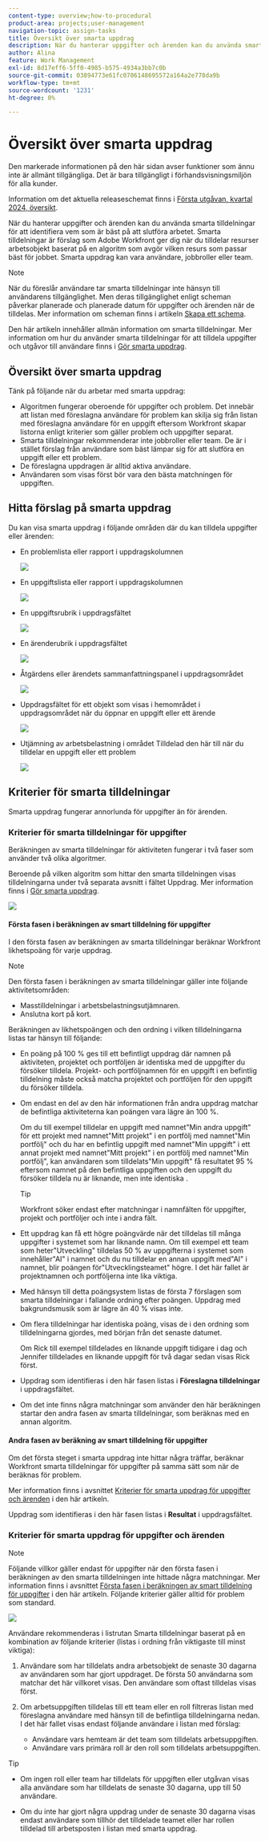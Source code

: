 ```yaml
---
content-type: overview;how-to-procedural
product-area: projects;user-management
navigation-topic: assign-tasks
title: Översikt över smarta uppdrag
description: När du hanterar uppgifter och ärenden kan du använda smarta tilldelningar för att identifiera vem som är bäst på att slutföra arbetet. Smarta tilldelningar är förslag som Adobe Workfront ger dig när du tilldelar resurser arbetsobjekt baserat på en algoritm som avgör vilken resurs som passar bäst för jobbet.
author: Alina
feature: Work Management
exl-id: 8d17eff6-5ff0-4985-b575-4934a3bb7c0b
source-git-commit: 03894773e61fc0706148695572a164a2e778da9b
workflow-type: tm+mt
source-wordcount: '1231'
ht-degree: 0%

---
```


# Översikt över smarta uppdrag


<span class="preview">Den markerade informationen på den här sidan avser funktioner som ännu inte är allmänt tillgängliga. Det är bara tillgängligt i förhandsvisningsmiljön för alla kunder.</span>

<span class="preview">Information om det aktuella releaseschemat finns i [Första utgåvan, kvartal 2024, översikt](/help/quicksilver/product-announcements/product-releases/24-q1-release-activity/24-q1-release-overview.md).</span>


När du hanterar uppgifter och ärenden kan du använda smarta tilldelningar för att identifiera vem som är bäst på att slutföra arbetet. Smarta tilldelningar är förslag som Adobe Workfront ger dig när du tilldelar resurser arbetsobjekt baserat på en algoritm som avgör vilken resurs som passar bäst för jobbet. Smarta uppdrag kan vara användare, jobbroller eller team.

>[!NOTE]
>
>När du föreslår användare tar smarta tilldelningar inte hänsyn till användarens tillgänglighet. Men deras tillgänglighet enligt scheman påverkar planerade och planerade datum för uppgifter och ärenden när de tilldelas. Mer information om scheman finns i artikeln [Skapa ett schema](../../../administration-and-setup/set-up-workfront/configure-timesheets-schedules/create-schedules.md).

Den här artikeln innehåller allmän information om smarta tilldelningar. Mer information om hur du använder smarta tilldelningar för att tilldela uppgifter och utgåvor till användare finns i [Gör smarta uppdrag](../../../manage-work/tasks/assign-tasks/make-smart-assignments.md).

## Översikt över smarta uppdrag

Tänk på följande när du arbetar med smarta uppdrag:

* Algoritmen fungerar oberoende för uppgifter och problem. Det innebär att listan med föreslagna användare för problem kan skilja sig från listan med föreslagna användare för en uppgift eftersom Workfront skapar listorna enligt kriterier som gäller problem och uppgifter separat.
* Smarta tilldelningar rekommenderar inte jobbroller eller team. De är i stället förslag från användare som bäst lämpar sig för att slutföra en uppgift eller ett problem.
* De föreslagna uppdragen är alltid aktiva användare.
* Användaren som visas först bör vara den bästa matchningen för uppgiften.

## Hitta förslag på smarta uppdrag

Du kan visa smarta uppdrag i följande områden där du kan tilldela uppgifter eller ärenden:

* En problemlista eller rapport i uppdragskolumnen

  ![](assets/smart-assignments-issue-list.png)

* <span class="preview">En uppgiftslista eller rapport i uppdragskolumnen </span>

  <span class="preview">![](assets/smart-assignments-task-list.png)</span>

* <span class="preview">En uppgiftsrubrik i uppdragsfältet</span>

  <span class="preview">![](assets/smart-assignments-task-header-nwe-350x302.png)</span>

* En ärenderubrik i uppdragsfältet

  ![](assets/smart-assignments-issue-header.png)

* Åtgärdens eller ärendets sammanfattningspanel i uppdragsområdet

  ![](assets/smart-assignments-summary-panel-nwe-350x332.png)

* Uppdragsfältet för ett objekt som visas i hemområdet i uppdragsområdet när du öppnar en uppgift eller ett ärende

  ![](assets/smart-assignments-in-home-nwe-350x216.png)

* Utjämning av arbetsbelastning i området Tilldelad den här till när du tilldelar en uppgift eller ett problem

  ![](assets/smart-assignments-workload-balancer-bulk-assignments.png)


## Kriterier för smarta tilldelningar

<div class="preview">

Smarta uppdrag fungerar annorlunda för uppgifter än för ärenden.

### Kriterier för smarta tilldelningar för uppgifter

Beräkningen av smarta tilldelningar för aktiviteten fungerar i två faser som använder två olika algoritmer.

Beroende på vilken algoritm som hittar den smarta tilldelningen visas tilldelningarna under två separata avsnitt i fältet Uppdrag. Mer information finns i [Gör smarta uppdrag](/help/quicksilver/manage-work/tasks/assign-tasks/make-smart-assignments.md).

![](assets/smart-assignments-task-list.png)

#### Första fasen i beräkningen av smart tilldelning för uppgifter

I den första fasen av beräkningen av smarta tilldelningar beräknar Workfront likhetspoäng för varje uppdrag.

>[!NOTE]
>
>Den första fasen i beräkningen av smarta tilldelningar gäller inte följande aktivitetsområden:
>
>* Masstilldelningar i arbetsbelastningsutjämnaren.
>* Anslutna kort på kort.


Beräkningen av likhetspoängen och den ordning i vilken tilldelningarna listas tar hänsyn till följande:

* En poäng på 100 % ges till ett befintligt uppdrag där namnen på aktiviteten, projektet och portföljen är identiska med de uppgifter du försöker tilldela. Projekt- och portföljnamnen för en uppgift i en befintlig tilldelning måste också matcha projektet och portföljen för den uppgift du försöker tilldela.

* Om endast en del av den här informationen från andra uppdrag matchar de befintliga aktiviteterna kan poängen vara lägre än 100 %.

  Om du till exempel tilldelar en uppgift med namnet&quot;Min andra uppgift&quot; för ett projekt med namnet&quot;Mitt projekt&quot; i en portfölj med namnet&quot;Min portfölj&quot; och du har en befintlig uppgift med namnet&quot;Min uppgift&quot; i ett annat projekt med namnet&quot;Mitt projekt&quot; i en portfölj med namnet&quot;Min portfölj&quot;, kan användaren som tilldelats&quot;Min uppgift&quot; få resultatet 95 % eftersom namnet på den befintliga uppgiften och den uppgift du försöker tilldela nu är liknande, men inte identiska .

  >[!TIP]
  >
  >  Workfront söker endast efter matchningar i namnfälten för uppgifter, projekt och portföljer och inte i andra fält.

* Ett uppdrag kan få ett högre poängvärde när det tilldelas till många uppgifter i systemet som har liknande namn. Om till exempel ett team som heter&quot;Utveckling&quot; tilldelas 50 % av uppgifterna i systemet som innehåller&quot;AI&quot; i namnet och du nu tilldelar en annan uppgift med&quot;AI&quot; i namnet, blir poängen för&quot;Utvecklingsteamet&quot; högre. I det här fallet är projektnamnen och portföljerna inte lika viktiga.

* Med hänsyn till detta poängsystem listas de första 7 förslagen som smarta tilldelningar i fallande ordning efter poängen. Uppdrag med bakgrundsmusik som är lägre än 40 % visas inte.

* Om flera tilldelningar har identiska poäng, visas de i den ordning som tilldelningarna gjordes, med början från det senaste datumet.

  Om Rick till exempel tilldelades en liknande uppgift tidigare i dag och Jennifer tilldelades en liknande uppgift för två dagar sedan visas Rick först.

* Uppdrag som identifieras i den här fasen listas i **Föreslagna tilldelningar** i uppdragsfältet.

* Om det inte finns några matchningar som använder den här beräkningen startar den andra fasen av smarta tilldelningar, som beräknas med en annan algoritm.

#### Andra fasen av beräkning av smart tilldelning för uppgifter

Om det första steget i smarta uppdrag inte hittar några träffar, beräknar Workfront smarta tilldelningar för uppgifter på samma sätt som när de beräknas för problem.

Mer information finns i avsnittet [Kriterier för smarta uppdrag för uppgifter och ärenden](#smart-assignments-criteria-for-tasks-and-issues) i den här artikeln.

Uppdrag som identifieras i den här fasen listas i **Resultat** i uppdragsfältet. <!--update this to "Other assignments"-->

### Kriterier för smarta uppdrag för uppgifter och ärenden

</div>

>[!NOTE]
>
><span class="preview">Följande villkor gäller endast för uppgifter när den första fasen i beräkningen av den smarta tilldelningen inte hittade några matchningar. Mer information finns i avsnittet [Första fasen i beräkningen av smart tilldelning för uppgifter](#first-phase-of-smart-assignment-calculation-for-tasks) i den här artikeln. Följande kriterier gäller alltid för problem som standard. </span>

![](assets/smart-assignments-issue-header.png)

Användare rekommenderas i listrutan Smarta tilldelningar baserat på en kombination av följande kriterier (listas i ordning från viktigaste till minst viktiga):

1. Användare som har tilldelats andra arbetsobjekt de senaste 30 dagarna av användaren som har gjort uppdraget. De första 50 användarna som matchar det här villkoret visas. Den användare som oftast tilldelas visas först.

2. Om arbetsuppgiften tilldelas till ett team eller en roll filtreras listan med föreslagna användare med hänsyn till de befintliga tilldelningarna nedan. I det här fallet visas endast följande användare i listan med förslag:

   * Användare vars hemteam är det team som tilldelats arbetsuppgiften.
   * Användare vars primära roll är den roll som tilldelats arbetsuppgiften.

>[!TIP]
>
>* Om ingen roll eller team har tilldelats för uppgiften eller utgåvan visas alla användare som har tilldelats de senaste 30 dagarna, upp till 50 användare.
>
>* Om du inte har gjort några uppdrag under de senaste 30 dagarna visas endast användare som tillhör det tilldelade teamet eller har rollen tilldelad till arbetsposten i listan med smarta uppdrag.

<!--the commented out piece in the tip above was live before but I am not totally sure that smart assignments look at your team. I think they look JUST at the team/ role assigned to the work item; see this help site request for more info: https://experience.adobe.com/#/@adobeinternalworkfront/so:hub-Hub/workfront/issue/62fd222200037eb87572c5b6ad6bf53e/overview -->
<!--
<div data-mc-conditions="QuicksilverOrClassic.Draft mode">
<div>
<h3>Smart assignments criteria for the Production environment</h3>
<p>(NOTE: drafted,this was the case BEFORE we updated the logic in the WB - with the 21.4 release)</p>
</div>
<p>Smart assignments display on tasks and issues when the following conditions are met:</p>
<ul>
<li>The task or issue is subordinate to a parent task or issue that has a user, team, or job role currently assigned. </li>
</ul>
<p>Smart assignments display the top twenty recommendations based on a proprietary algorithm that uses your own team information.</p>
<p>Users are recommended in the smart assignments drop-down list based on a combination of the following criteria (listed in order from most important to least important):</p>
<ul>
<li>The user has the team assigned to the task or issue designated as their Home Team</li>
<li>The user is also assigned to the parent task</li>
<li>The user has the same primary job role as is currently assigned to the task or issue</li>
<li>The user has the team assigned to the parent task or issue designated as their Home Team</li>
<li>The user is associated with the same primary job role currently assigned to the parent task</li>
<li>The user is a member of the same team as the user who assigned the task or issue and the team is designated as their Home Team</li>
<li>The user is a member of the same Home Group as the user who is assigning the task or issue</li>
<li>The user has the same primary job role as the user who is assigning the task or issue.</li>
</ul>
</div>
-->

<!--
<div data-mc-conditions="QuicksilverOrClassic.Draft mode">
<h2>Make smart assignments</h2>
<p>(NOTE:&nbsp;this was moved to its own article: make-smart-assignments.) </p>
<p>Smart assignments are available in most locations where you can make assignments in Workfront.</p>
<p>You can use smart assignments on tasks and issues that have previously been assigned to a job role or a team.</p> <note type="note">
You must have a Plan or a Work license and have at least Contribute permissions to a task or an issue to be able to make assignments to the task or the issue. You must have the Make Assignments option enabled in your permission level to make assignments.
</note>
<p>To use smart assignments:</p>
<ol>
<li value="1">Navigate to an issue or a task and click one of the following fields to edit them: <br>
<ul>
<li><p data-mc-conditions="QuicksilverOrClassic.Quicksilver">The <strong>Assignments</strong> field in the task or issue header</p></li>
<li>The <strong>Assignments</strong> field of a task or issue list using in-line editing in a task or issue list. </li>
<li>The <strong>Assignee</strong> field after you have clicked <strong>Advanced</strong> from a task or an issue. </li>
</ul></li>
<li value="2"> <p>Place your cursor in the assignment field, and wait for two seconds, then the <strong>Suggestions</strong> list is displayed.</p> <p>Users displayed in this list are the smart assignment suggestions for the task or the issue.<br></p> <p> <img src="assets/nwe-smart-assignment-suggestions-350x160.png" style="width: 350;height: 160;" data-mc-conditions="QuicksilverOrClassic.Quicksilver"> </p> </li>
<li value="3"> <p>Select the user in the recommendations list by clicking their name. </p> <p>If there are no suggestions, the suggestion list does not open.</p> </li>
<li value="4">(Optional) If you do not want to use one of the recommended users from the smart assignments list, start typing the name of the desired user and select the name when it appears in the list.</li>
<li value="5">Click <strong>Enter</strong> to make the assignment. </li>
</ol>
</div>
-->
